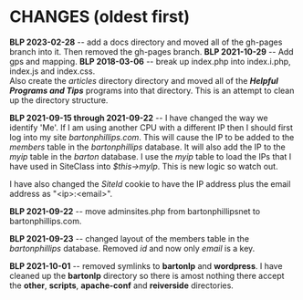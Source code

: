 # CHANGES (oldest first)
__BLP 2023-02-28__ -- add a docs directory and moved all of the gh-pages branch into it. Then removed the gh-pages branch.
__BLP 2021-10-29__ -- Add gps and mapping.
__BLP 2018-03-06__ -- break up index.php into index.i.php, index.js and index.css.  
Also create the *articles* directory directory and moved all of the *__Helpful Programs and Tips__* 
programs into that directory. This is an attempt to clean up the directory structure.



__BLP 2021-09-15 through 2021-09-22__ -- I have changed the way we identify 'Me'. If I am using another CPU with a different IP then I should
first log into my site *bartonphillips.com*. This will cause the IP to be added to the *members* table in the *bartonphillips*
database. It will also add the IP to the *myip* table in the *barton* database. I use the *myip* table to load the IPs that I have
used in SiteClass into *$this->myIp*. This is new logic so watch out.

I have also changed the *SiteId* cookie to have the IP address plus the email address as "\<ip\>:\<email\>".

__BLP 2021-09-22__ -- move adminsites.php from bartonphillipsnet to bartonphillips.com.

__BLP 2021-09-23__ -- changed layout of the members table in the *bartonphillips* database. Removed *id* and now only *email* is a key.

__BLP 2021-10-01__ -- removed symlinks to __bartonlp__ and __wordpress__. I have cleaned up the __bartonlp__ directory so there is amost nothing there
accept the __other__, __scripts__, __apache-conf__ and __reiverside__ directories.